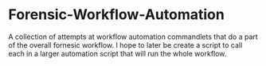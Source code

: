 # Forensic-Workflow-Automation
A collection of attempts at workflow automation commandlets that do a part of the overall fornesic workflow. I hope to later be create a script to call each in a larger automation script that will run the whole workflow.
